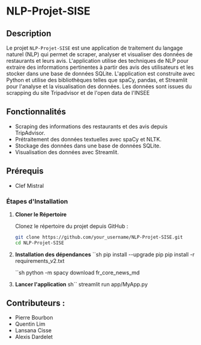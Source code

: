 # NLP-Projet-SISE

## Description

Le projet `NLP-Projet-SISE` est une application de traitement du langage naturel (NLP) qui permet de scraper, analyser et visualiser des données de restaurants et leurs avis. L'application utilise des techniques de NLP pour extraire des informations pertinentes à partir des avis des utilisateurs et les stocker dans une base de données SQLite. L'application est construite avec Python et utilise des bibliothèques telles que spaCy, pandas, et Streamlit pour l'analyse et la visualisation des données.
Les données sont issues du scrapping du site Tripadvisor et de l'open data de l'INSEE

## Fonctionnalités

- Scraping des informations des restaurants et des avis depuis TripAdvisor.
- Prétraitement des données textuelles avec spaCy et NLTK.
- Stockage des données dans une base de données SQLite.
- Visualisation des données avec Streamlit.


## Prérequis

- Clef Mistral

### Étapes d'Installation

1. **Cloner le Répertoire**

   Clonez le répertoire du projet depuis GitHub :

   ```sh
   git clone https://github.com/your_username/NLP-Projet-SISE.git
   cd NLP-Projet-SISE

2. **Installation des dépendances**
    ``sh
    pip install --upgrade pip
    pip install -r requirements_v2.txt

    ``sh
    python -m spacy download fr_core_news_md
3. **Lancer l'application**
    sh``
    streamlit run app/MyApp.py

## Contributeurs :
- Pierre Bourbon
- Quentin Lim
- Lansana Cisse
- Alexis Dardelet